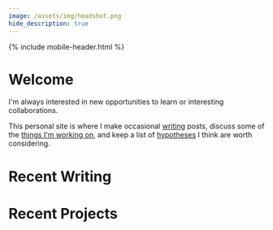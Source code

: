 ```yaml
---
image: /assets/img/headshot.png
hide_description: true
---
```


{% include mobile-header.html %}

# Welcome

I'm always interested in new opportunities to learn or interesting collaborations.

This personal site is where I make occasional [writing] posts, discuss some of the [things I'm working on][projects], and keep a list of [hypotheses] I think are worth considering.

# Recent Writing

<!--posts-->

# Recent Projects

<!--projects-->

[writing]: /writing
[projects]: projects.md
[resume]: resume.md
[hypotheses]: hypotheses.md

